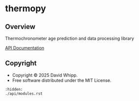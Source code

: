 # thermopy

## Overview

Thermochronometer age prediction and data processing library

[API Documentation](./api/modules.rst)

## Copyright

- Copyright © 2025 David Whipp.
- Free software distributed under the MIT License.

```{toctree}
:hidden:
./api/modules.rst
```
